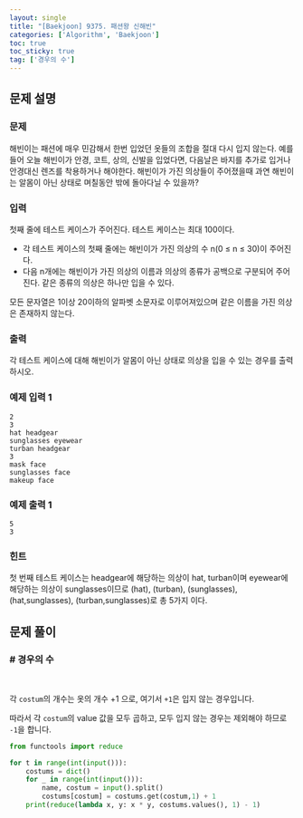 ```yaml
---
layout: single
title: "[Baekjoon] 9375. 패션왕 신해빈"
categories: ['Algorithm', 'Baekjoon']
toc: true
toc_sticky: true
tag: ['경우의 수']
---
```


## 문제 설명

### 문제

해빈이는 패션에 매우 민감해서 한번 입었던 옷들의 조합을 절대 다시 입지 않는다. 예를 들어 오늘 해빈이가 안경, 코트, 상의, 신발을 입었다면, 다음날은 바지를 추가로 입거나 안경대신 렌즈를 착용하거나 해야한다. 해빈이가 가진 의상들이 주어졌을때 과연 해빈이는 알몸이 아닌 상태로 며칠동안 밖에 돌아다닐 수 있을까?

### 입력

첫째 줄에 테스트 케이스가 주어진다. 테스트 케이스는 최대 100이다.

* 각 테스트 케이스의 첫째 줄에는 해빈이가 가진 의상의 수 n(0 ≤ n ≤ 30)이 주어진다.
* 다음 n개에는 해빈이가 가진 의상의 이름과 의상의 종류가 공백으로 구분되어 주어진다. 같은 종류의 의상은 하나만 입을 수 있다.

모든 문자열은 1이상 20이하의 알파벳 소문자로 이루어져있으며 같은 이름을 가진 의상은 존재하지 않는다.

### 출력

각 테스트 케이스에 대해 해빈이가 알몸이 아닌 상태로 의상을 입을 수 있는 경우를 출력하시오.

### 예제 입력 1 

```
2
3
hat headgear
sunglasses eyewear
turban headgear
3
mask face
sunglasses face
makeup face
```

### 예제 출력 1 

```
5
3
```

### 힌트

첫 번째 테스트 케이스는 headgear에 해당하는 의상이 hat, turban이며 eyewear에 해당하는 의상이 sunglasses이므로  (hat), (turban), (sunglasses), (hat,sunglasses), (turban,sunglasses)로 총 5가지 이다.<br>

## 문제 풀이

### \# 경우의 수

<br>

각 `costum`의 개수는 옷의 개수 +1 으로, 여기서 `+1`은 입지 않는 경우입니다. 

따라서 각 `costum`의 value 값을 모두 곱하고, 모두 입지 않는 경우는 제외해야 하므로 `-1`을 합니다. 

```python
from functools import reduce

for t in range(int(input())):
    costums = dict()
    for _ in range(int(input())):
        name, costum = input().split()
        costums[costum] = costums.get(costum,1) + 1
    print(reduce(lambda x, y: x * y, costums.values(), 1) - 1)
```

<br>









